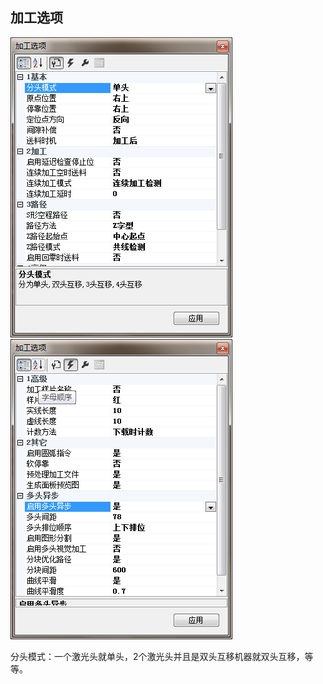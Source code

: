 ## 加工选项

![](/assets/ProcessOptions1.png)![](/assets/ProcessOptions2.png)

分头模式：一个激光头就单头，2个激光头并且是双头互移机器就双头互移，等等。

